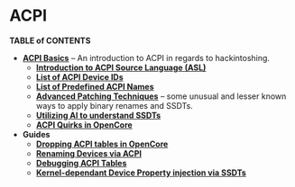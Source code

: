 # ACPI

**TABLE of CONTENTS**

- [**ACPI Basics**](https://github.com/5T33Z0/OC-Little-Translated/tree/main/00_ACPI/ACPI_Basics#acpi-basics) – An introduction to ACPI in regards to hackintoshing.
	- [**Introduction to ACPI Source Language (ASL)**](https://github.com/5T33Z0/OC-Little-Translated/blob/main/00_ACPI/ACPI_Basics/ASL_Basics.md)
	- [**List of ACPI Device IDs**](https://github.com/5T33Z0/OC-Little-Translated/blob/main/00_ACPI/ACPI_Basics/ACPI_Device_IDs.md)
	- [**List of Predefined ACPI Names**](https://github.com/5T33Z0/OC-Little-Translated/blob/main/00_ACPI/ACPI_Basics/Predefined_ACPI_Name.md)
	- [**Advanced Patching Techniques**](https://github.com/5T33Z0/OC-Little-Translated/blob/main/00_ACPI/ACPI_Basics/Advanced_Patching_Techniques.md) – some unusual and lesser known ways to apply binary renames and SSDTs.
	- [**Utilizing AI to understand SSDTs**](https://github.com/5T33Z0/OC-Little-Translated/blob/main/00_ACPI/Utilizing_AI_to_understand_ACPI.md)
	- [**ACPI Quirks in OpenCore**](https://github.com/5T33Z0/OC-Little-Translated/blob/main/00_ACPI/ACPI_Patches_OpenCore/README.md#how-opencore-handles-acpi)
- **Guides**
	- [**Dropping ACPI tables in OpenCore**](https://github.com/5T33Z0/OC-Little-Translated/tree/main/00_ACPI/ACPI_Dropping_Tables#dropping-acpi-tables)
	- [**Renaming Devices via ACPI**](https://github.com/5T33Z0/OC-Little-Translated/tree/main/00_ACPI/ACPI_Rename_Devices)
	- [**Debugging ACPI Tables**](https://github.com/5T33Z0/OC-Little-Translated/tree/main/00_ACPI/ACPI_Debugging)
	- [**Kernel-dependant Device Property injection via SSDTs**]((https://github.com/b00t0x/opencore-macos-version-specific-dp))

